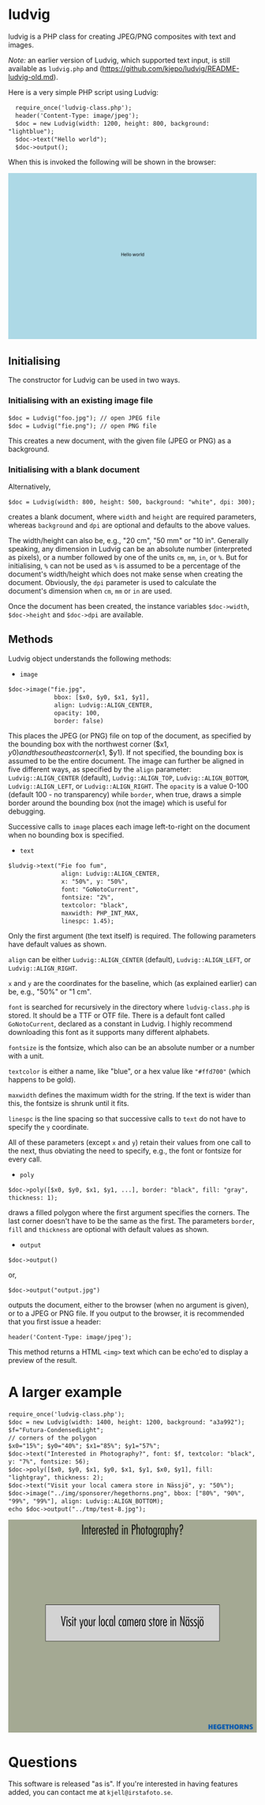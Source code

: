 # ludvig
ludvig is a PHP class for creating JPEG/PNG composites with text and images.

*Note:* an earlier version of Ludvig, which supported text input, is still available
as `ludvig.php` and (https://github.com/kjepo/ludvig/README-ludvig-old.md).

Here is a very simple PHP script using Ludvig:
```
  require_once('ludvig-class.php');
  header('Content-Type: image/jpeg');
  $doc = new Ludvig(width: 1200, height: 800, background: "lightblue");
  $doc->text("Hello world");
  $doc->output();
```
When this is invoked the following will be shown in the browser:

![output](https://github.com/kjepo/ludvig/blob/main/input-output.jpg)

## Initialising

The constructor for Ludvig can be used in two ways.
### Initialising with an existing image file 
```
$doc = Ludvig("foo.jpg"); // open JPEG file
$doc = Ludvig("fie.png"); // open PNG file
```
This creates a new document, with the given file (JPEG or PNG) as a background.

### Initialising with a blank document
Alternatively,
```
$doc = Ludvig(width: 800, height: 500, background: "white", dpi: 300);
```
creates a blank document, where `width` and `height` are required parameters,
whereas `background` and `dpi` are optional and defaults to the above values.

The width/height can also be, e.g., "20 cm", "50 mm" or "10 in".
Generally speaking, any dimension in Ludvig can be an absolute number (interpreted as pixels),
or a number followed by one of the units `cm`, `mm`, `in`, or `%`.
But for initialising, `%` can not be used as `%` is assumed to be a percentage of the document's
width/height which does not make sense when creating the document.
Obviously, the `dpi` parameter is used to calculate the document's dimension when `cm`, `mm` or `in` are used.

Once the document has been created, the instance variables `$doc->width`, `$doc->height` and `$doc->dpi` are available.

## Methods
Ludvig object understands the following methods:

- `image`

```
$doc->image("fie.jpg",
             bbox: [$x0, $y0, $x1, $y1],
             align: Ludvig::ALIGN_CENTER,
             opacity: 100,
             border: false)
```

This places the JPEG (or PNG) file on top of the document, as specified by the bounding box
with the northwest corner ($x1, $y0) and the southeast corner ($x1, $y1).
If not specified, the bounding box is assumed to be the entire document.
The image can further be aligned in five different ways, as specified by the `align` parameter:
`Ludvig::ALIGN_CENTER` (default),
`Ludvig::ALIGN_TOP`,
`Ludvig::ALIGN_BOTTOM`,
`Ludvig::ALIGN_LEFT`,
or
`Ludvig::ALIGN_RIGHT`.
The `opacity` is a value 0-100 (default 100 - no transparency) while `border`, when true,
draws a simple border around the bounding box (not the image) which is useful for debugging.

Successive calls to `image` places each image left-to-right on the document when no bounding box is specified.

- `text`

```
$ludvig->text("Fie foo fum",
               align: Ludvig::ALIGN_CENTER,
               x: "50%", y: "50%",
               font: "GoNotoCurrent",
               fontsize: "2%",
               textcolor: "black",
               maxwidth: PHP_INT_MAX,
               linespc: 1.45);
```
Only the first argument (the text itself) is required.  The following parameters have default values as shown.

`align` can be either `Ludvig::ALIGN_CENTER` (default), `Ludvig::ALIGN_LEFT`, or `Ludvig::ALIGN_RIGHT`.

`x` and `y` are the coordinates for the baseline, which (as explained earlier) can be, e.g., "50%" or "1 cm".

`font` is searched for recursively in the directory where `ludvig-class.php` is stored.  It should be a TTF or OTF file.
There is a default font called `GoNotoCurrent`, declared as a constant in Ludvig. I highly recommend downloading this
font as it supports many different alphabets.

`fontsize` is the fontsize, which also can be an absolute number or a number with a unit.

`textcolor` is either a name, like "blue", or a hex value like `"#ffd700"` (which happens to be gold).

`maxwidth` defines the maximum width for the string.  If the text is wider than this, the fontsize is shrunk until it fits.

`linespc` is the line spacing so that successive calls to `text` do not have to specify the `y` coordinate.

All of these parameters (except `x` and `y`) retain their values from one call to the next,
thus obviating the need to specify, e.g., the font or fontsize for every call.

- `poly`

```
$doc->poly([$x0, $y0, $x1, $y1, ...], border: "black", fill: "gray", thickness: 1);
```

draws a filled polygon where the first argument specifies the corners.
The last corner doesn't have to be the same as the first.
The parameters `border`, `fill` and `thickness` are optional with default values as shown.

- `output`

```
$doc->output()
```
or,
```
$doc->output("output.jpg")
```
outputs the document, either to the browser (when no argument is given), or to a JPEG or PNG file.
If you output to the browser, it is recommended that you first issue a header:
```
header('Content-Type: image/jpeg');
```
This method returns a HTML `<img>` text which can be echo'ed to display a preview of the result.

# A larger example

```
require_once('ludvig-class.php');
$doc = new Ludvig(width: 1400, height: 1200, background: "a3a992");
$f="Futura-CondensedLight";
// corners of the polygon
$x0="15%"; $y0="40%"; $x1="85%"; $y1="57%";
$doc->text("Interested in Photography?", font: $f, textcolor: "black", y: "7%", fontsize: 56);
$doc->poly([$x0, $y0, $x1, $y0, $x1, $y1, $x0, $y1], fill: "lightgray", thickness: 2);
$doc->text("Visit your local camera store in Nässjö", y: "50%");
$doc->image("../img/sponsorer/hegethorns.png", bbox: ["80%", "90%", "99%", "99%"], align: Ludvig::ALIGN_BOTTOM);
echo $doc->output("../tmp/test-8.jpg");
```

![Output](https://github.com/kjepo/ludvig/blob/main/hegethorns.jpeg)

# Questions

This software is released "as is".  If you're interested in having features added, you can contact me at `kjell@irstafoto.se`.

